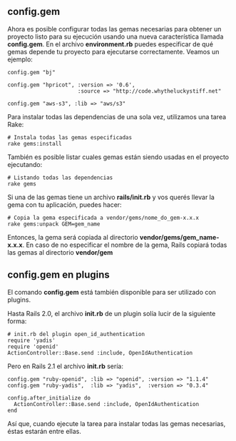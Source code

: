 ## config.gem

Ahora es posible configurar todas las gemas necesarias para obtener un proyecto listo para su ejecución usando una nueva característica llamada **config.gem**. En el archivo **environment.rb** puedes especificar de qué gemas depende tu proyecto para ejecutarse correctamente. Veamos un ejemplo: 

	config.gem "bj" 

	config.gem "hpricot", :version => '0.6',
	                      :source => "http://code.whytheluckystiff.net" 

	config.gem "aws-s3", :lib => "aws/s3"

Para instalar todas las dependencias de una sola vez, utilizamos una tarea Rake: 

	# Instala todas las gemas especificadas
	rake gems:install

También es posible listar cuales gemas están siendo usadas en el proyecto ejecutando: 

	# Listando todas las dependencias
	rake gems

Si una de las gemas tiene un archivo **rails/init.rb** y vos querés llevar la gema con tu aplicación, puedes hacer: 

	# Copia la gema especificada a vendor/gems/nome_do_gem-x.x.x
	rake gems:unpack GEM=gem_name

Entonces, la gema será copiada al directorio **vendor/gems/gem\_name-x.x.x**. En caso de no especificar el nombre de la gema, Rails copiará todas las gemas al directorio **vendor/gem**

## config.gem en plugins

El comando **config.gem** está también disponible para ser utilizado con plugins.

Hasta Rails 2.0, el archivo **init.rb** de un plugin solía lucir de la siguiente forma: 

	# init.rb del plugin open_id_authentication
	require 'yadis' 
	require 'openid' 
	ActionController::Base.send :include, OpenIdAuthentication 

Pero en Rails 2.1 el archivo **init.rb** sería:

	config.gem "ruby-openid", :lib => "openid", :version => "1.1.4"
	config.gem "ruby-yadis",  :lib => "yadis",  :version => "0.3.4" 

	config.after_initialize do
	  ActionController::Base.send :include, OpenIdAuthentication
	end

Así que, cuando ejecute la tarea para instalar todas las gemas necesarias, éstas estarán entre ellas.
